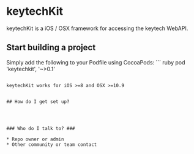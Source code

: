 # keytechKit

keytechKit is a iOS / OSX framework for accessing the keytech WebAPI. 

## Start building a project

Simply add the following to your Podfile using CocoaPods:
´´´ ruby
pod 'keytechkit', '~>0.1'
```

keytechKit works for iOS >=8 and OSX >=10.9


## How do I get set up?




### Who do I talk to? ###

* Repo owner or admin
* Other community or team contact